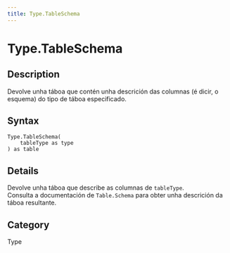 ```yaml
---
title: Type.TableSchema
---
```


# Type.TableSchema


## Description

Devolve unha táboa que contén unha descrición das columnas (é dicir, o esquema) do tipo de táboa especificado.


## Syntax

```powerquery
Type.TableSchema(
    tableType as type
) as table
```


## Details

Devolve unha táboa que describe as columnas de <code>tableType</code>.<br />Consulta a documentación de <code>Table.Schema</code> para obter unha descrición da táboa resultante.<br />



## Category
Type
